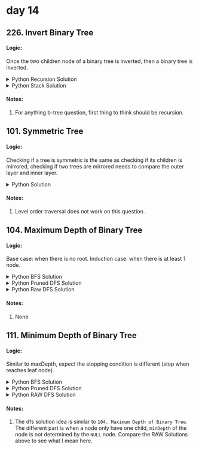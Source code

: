 # day 14

## 226. Invert Binary Tree

#### Logic:
Once the two children node of a binary tree is inverted, then a binary tree is inverted. 

<details>
<summary>Python Recursion Solution</summary>

```Python
class Solution:
    def invertTree(self, root: Optional[TreeNode]) -> Optional[TreeNode]:
        # invert from bot to top? because if invert then traverse, we are no longer at
        # the original node

        if not root: return
        root.left, root.right = root.right, root.left
        self.invertTree(root.left)
        self.invertTree(root.right)

        return root
```
</details>

<details>
<summary>Python Stack Solution</summary>

```Python
class Solution:
    def invertTree(self, root: Optional[TreeNode]) -> Optional[TreeNode]:
        # invert from bot to top? because if invert then traverse, we are no longer at
        # the original node

        stack = [root]
        while stack:
            node = stack.pop()
            node.left, node.right = node.right, node.left

            if node.right: stack.append(node.right)
            if node.left: stack.append(node.left)

        return root
```
</details>

#### Notes:
1. For anything b-tree question, first thing to think should be recursion.

## 101. Symmetric Tree

#### Logic:
Checking if a tree is symmetric is the same as checking if its children is mirrored, checking if two trees are mirrored needs to compare the outer layer and inner layer. 

<details>
<summary>Python Solution</summary>

```Python
class Solution:
    def isSymmetric(self, root: Optional[TreeNode]) -> bool:
        if not root: return True

        # dfs
        # compare if the two child node is symmetric

        def isMirrored(left, right):
            if not left and not right: return True
            if left and right and left.val == right.val:
                return isMirrored(left.right, right.left) and isMirrored(right.right, left.left)
            return False

        return isMirrored(root.left, root.right)
```
</details>

#### Notes:
1. Level order traversal does not work on this question.

## 104. Maximum Depth of Binary Tree

#### Logic: 
Base case: when there is no root. Induction case: when there is at least 1 node.

<details>
<summary>Python BFS Solution</summary>

```Python
class Solution:
    def maxDepth(self, root: Optional[TreeNode]) -> int:
        # level order
        res = 0
        if not root: return res
        q = [root]
        while q:
            res += 1
            for _ in range(len(q)):
                node = q.pop()
                if node.left: q.insert(0, node.left)
                if node.right: q.insert(0, node.right)

        return res
```
</details>

<details>
<summary>Python Pruned DFS Solution</summary>

```Python
class Solution:
    def maxDepth(self, root: Optional[TreeNode]) -> int:
        # dfs
        if not root: return 0
        return max(self.maxDepth(root.left), self.maxDepth(root.right)) + 1
```
</details>

<details>
<summary>Python Raw DFS Solution</summary>

```Python
class Solution:
    def maxDepth(self, root: Optional[TreeNode]) -> int:
        # dfs
        if not root: return 0
        def getMaxDepth(node):
            # base case: leaf node
            if node and not node.left and not node.right: return 1
            left_max_depth = getMaxDepth(node.left) if node.left else 0
            right_max_depth = getMaxDepth(node.right) if node.right else 0

            return 1 + max(left_max_depth, right_max_depth)

        return getMaxDepth(root)
```
</details>

#### Notes:
1. None

## 111. Minimum Depth of Binary Tree

#### Logic: 
Similar to maxDepth, expect the stopping condition is different (stop when reaches leaf node).

<details>
<summary>Python BFS Solution</summary>

```Python
class Solution:
    def minDepth(self, root: Optional[TreeNode]) -> int:
        # level order
        # leaf node does not have left and right child
        level = 0
        if not root: return level
        q = [root]
        while q:
            level += 1
            for _ in range(len(q)):
                node = q.pop()
                if not node.left and not node.right: return level
                if node.left: q.insert(0, node.left)
                if node.right: q.insert(0, node.right)

        return level
```
</details>

<details>
<summary>Python Pruned DFS Solution</summary>

```Python
class Solution:
    def minDepth(self, root: Optional[TreeNode]) -> int:
        # dfs

        def getMinDepth(node):
            if not node: return 0
            left_depth = getMinDepth(node.left)
            right_depth = getMinDepth(node.right)
            if node.left and not node.right: return 1 + left_depth
            if node.right and not node.left: return 1 + right_depth
            return 1 + min(left_depth, right_depth)

        return getMinDepth(root)
```
</details>

<details>
<summary>Python RAW DFS Solution</summary>

```Python
class Solution:
    def minDepth(self, root: Optional[TreeNode]) -> int:
        # dfs
        if not root: return 0
        def getMinDepth(node):
            # base case: leaf node
            if node and not node.left and not node.right: return 1
            # induction case: if it is not leaf node
            left_min_depth = getMinDepth(node.left) if node.left else float('inf')
            right_min_depth = getMinDepth(node.right) if node.right else float('inf')

            return 1 + min(left_min_depth, right_min_depth)

        return getMinDepth(root)
```
</details>

#### Notes:
1. The dfs solution idea is similar to `104. Maximum Depth of Binary Tree`. The different part is when a node only have one child, `minDepth` of the node is not determined by the `NULL` node. Compare the RAW Solutions above to see what I mean here.


[//]: # (# day14)

[//]: # ()
[//]: # (Started binary tree today.)

[//]: # ()
[//]: # (### Binary search preorder traversal, inorder traversal and post order traversal)

[//]: # (Tried three different types of methods for each traversal. Did not understand the stack based traversal too well yet.)

[//]: # ()
[//]: # (The recursive traversal is just basic recursion and directly access global variables. Need to clearly think about the recursion terminate condition.)

[//]: # ()
[//]: # (<details>)

[//]: # (<summary>Python Recursion Solution</summary>)

[//]: # ()
[//]: # (```Python)

[//]: # (class Solution:)

[//]: # (    def inorderTraversal&#40;self, root: Optional[TreeNode]&#41; -> List[int]:)

[//]: # (        res = [])

[//]: # ()
[//]: # (        def traverse&#40;cur&#41; -> None:)

[//]: # (            if not cur:)

[//]: # (                return)

[//]: # (            traverse&#40;cur.left&#41;)

[//]: # (            res.append&#40;cur.val&#41;)

[//]: # (            traverse&#40;cur.right&#41;)

[//]: # ()
[//]: # (        traverse&#40;root&#41;)

[//]: # (        return res)

[//]: # ()
[//]: # (```)

[//]: # (</details>)

[//]: # ()
[//]: # (<details>)

[//]: # (<summary>Python Stack Solution 1</summary>)

[//]: # ()
[//]: # (```Python)

[//]: # (class Solution:)

[//]: # (    def inorderTraversal&#40;self, root: Optional[TreeNode]&#41; -> List[int]:)

[//]: # (        res = [])

[//]: # ()
[//]: # (        def traverse&#40;cur&#41; -> None:)

[//]: # (            if not cur:)

[//]: # (                return)

[//]: # (            traverse&#40;cur.left&#41;)

[//]: # (            res.append&#40;cur.val&#41;)

[//]: # (            traverse&#40;cur.right&#41;)

[//]: # ()
[//]: # (        traverse&#40;root&#41;)

[//]: # (        return res)

[//]: # ()
[//]: # (```)

[//]: # (</details>)

[//]: # ()
[//]: # (The idea of the first stack based inorder traversal solution is to push nodes in reversed inorder &#40;mid, left, mid, left all the way to the left end&#41;. Then pop out nodes and push right child of the node back to the stack. This is similar to the idea of using a stack to do DFS. However, the code style is very different for stack based preorder and post order traversal.)

[//]: # ()
[//]: # (<details>)

[//]: # (<summary>Python Stack Based Inorder Traversal Solution 1</summary>)

[//]: # ()
[//]: # (```Python)

[//]: # (class Solution:)

[//]: # (    def inorderTraversal&#40;self, root: Optional[TreeNode]&#41; -> List[int]:)

[//]: # (        # TODO: 确实有点绕)

[//]: # (        # use stack)

[//]: # (        # order: left, cur, right)

[//]: # (        # push node all the way to the left, then start poping)

[//]: # (        # then push all the right nodes and start poping)

[//]: # (        stack = [])

[//]: # (        res = [])

[//]: # (        cur = root)

[//]: # (        while cur or stack:)

[//]: # (            if cur:)

[//]: # (                stack.append&#40;cur&#41;)

[//]: # (                cur = cur.left)

[//]: # (            # if not cur, meaning pushed to the left end)

[//]: # (            # finished pushing all the left nodes, start poping)

[//]: # (            else:)

[//]: # (                cur = stack.pop&#40;&#41;)

[//]: # (                res.append&#40;cur.val&#41;)

[//]: # (                )
[//]: # (                cur = cur.right)

[//]: # (        )
[//]: # (        return res)

[//]: # (```)

[//]: # (</details>)

[//]: # ()
[//]: # (Preorder traversal and post order traversal in stack based traversal method1 is pretty similar. Post order is changing the push order of the preorder traversal and then reverse the result.)

[//]: # ()
[//]: # (<details>)

[//]: # (<summary>Python Stack Based Preorder Traversal Solution 1</summary>)

[//]: # ()
[//]: # (```Python)

[//]: # (class Solution:)

[//]: # (    def preorderTraversal&#40;self, root: Optional[TreeNode]&#41; -> List[int]:)

[//]: # (        # using stack)

[//]: # (        if not root:)

[//]: # (            return [])

[//]: # (        res = [])

[//]: # (        stack = [])

[//]: # (        stack.append&#40;root&#41;)

[//]: # (        while stack:)

[//]: # (            cur = stack.pop&#40;&#41;)

[//]: # (            res.append&#40;cur.val&#41;)

[//]: # (            )
[//]: # (            if cur.right:)

[//]: # (                stack.append&#40;cur.right&#41;)

[//]: # (            if cur.left:)

[//]: # (                stack.append&#40;cur.left&#41;)

[//]: # (        return res)

[//]: # (        )
[//]: # (```)

[//]: # (</details>)

[//]: # ()
[//]: # (<details>)

[//]: # (<summary>Python Stack Based Postorder Traversal Solution 1</summary>)

[//]: # ()
[//]: # (```Python)

[//]: # (class Solution:)

[//]: # (    def preorderTraversal&#40;self, root: Optional[TreeNode]&#41; -> List[int]:)

[//]: # (        # using stack)

[//]: # (        if not root:)

[//]: # (            return [])

[//]: # (        res = [])

[//]: # (        stack = [])

[//]: # (        stack.append&#40;root&#41;)

[//]: # (        while stack:)

[//]: # (            cur = stack.pop&#40;&#41;)

[//]: # (            res.append&#40;cur.val&#41;)

[//]: # (            )
[//]: # (            if cur.left:)

[//]: # (                stack.append&#40;cur.left&#41;)

[//]: # (            if cur.right:)

[//]: # (                stack.append&#40;cur.right&#41;)

[//]: # (        res.reverse&#40;&#41;)

[//]: # (        return res)

[//]: # (        )
[//]: # (```)

[//]: # (</details>)

[//]: # ()
[//]: # (### TODO: add unified traversal version)

[//]: # (One of the most important point to understand the unified binary search tree traversal is the `Null` label. Any node pushed after a `Null` label is temporary, they are just path to get their nodes. Therefore, once we see `Null`, we started to add node value to result.)

[//]: # ()
[//]: # (# Conclusion)

[//]: # (Binary tree is a specific type of graph. It is very important to remember how to properly write recursion program. )

[//]: # (1. Think about recursion program signature)

[//]: # (2. Think about terminate condition &#40;base case&#41;)

[//]: # (3. Think about recursion logic &#40;induction step&#41;)

[//]: # ()
[//]: # (Also, it is quite challenging to write recursion program using stack, good for logic practice.)
